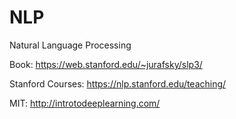 # NLP
Natural Language Processing

Book: https://web.stanford.edu/~jurafsky/slp3/

Stanford Courses: https://nlp.stanford.edu/teaching/

MIT: http://introtodeeplearning.com/
